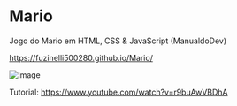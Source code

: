 # Mario
Jogo do Mario em HTML, CSS &amp; JavaScript (ManualdoDev)

https://fuzinelli500280.github.io/Mario/

![image](https://github.com/fuzinelli500280/Mario/assets/144074554/62f39d3a-1a02-4391-b78e-7d443cf1f648)

Tutorial: https://www.youtube.com/watch?v=r9buAwVBDhA
